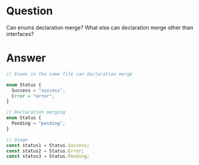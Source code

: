 # Question

Can enums declaration merge?
What else can declaration merge other than interfaces?

# Answer

```ts
// Enums in the same file can declaration merge

enum Status {
  Success = "success",
  Error = "error",
}

// Declaration merging
enum Status {
  Pending = "pending",
}

// Usage
const status1 = Status.Success;
const status2 = Status.Error;
const status3 = Status.Pending;
```
